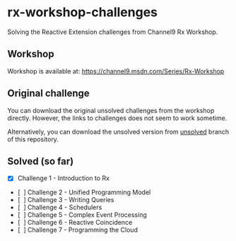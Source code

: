 # rx-workshop-challenges
Solving the Reactive Extension challenges from Channel9 Rx Workshop.

## Workshop
Workshop is available at: https://channel9.msdn.com/Series/Rx-Workshop

## Original challenge
You can download the original unsolved challenges from the workshop directly. 
However, the links to challenges does not seem to work sometime.

Alternatively, you can download the unsolved version from 
[unsolved](https://github.com/zpbappi/rx-workshop-challenges/tree/unsolved) branch of this repository.

## Solved (so far)
- [x] Challenge 1 - Introduction to Rx
- [&nbsp;&nbsp;] Challenge 2 - Unified Programming Model
- [&nbsp;&nbsp;] Challenge 3 - Writing Queries
- [&nbsp;&nbsp;] Challenge 4 - Schedulers
- [&nbsp;&nbsp;] Challenge 5 - Complex Event Processing
- [&nbsp;&nbsp;] Challenge 6 - Reactive Coincidence
- [&nbsp;&nbsp;] Challenge 7 - Programming the Cloud